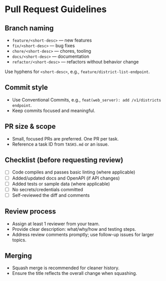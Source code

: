 # Pull Request Guidelines

## Branch naming
- `feature/<short-desc>` — new features
- `fix/<short-desc>` — bug fixes
- `chore/<short-desc>` — chores, tooling
- `docs/<short-desc>` — documentation
- `refactor/<short-desc>` — refactors without behavior change

Use hyphens for `<short-desc>`, e.g., `feature/district-list-endpoint`.

## Commit style
- Use Conventional Commits, e.g., `feat(web_server): add /v1/districts endpoint`.
- Keep commits focused and meaningful.

## PR size & scope
- Small, focused PRs are preferred. One PR per task.
- Reference a task ID from `TASKS.md` or an issue.

## Checklist (before requesting review)
- [ ] Code compiles and passes basic linting (where applicable)
- [ ] Added/updated docs and OpenAPI (if API changes)
- [ ] Added tests or sample data (where applicable)
- [ ] No secrets/credentials committed
- [ ] Self-reviewed the diff and comments

## Review process
- Assign at least 1 reviewer from your team.
- Provide clear description: what/why/how and testing steps.
- Address review comments promptly; use follow-up issues for larger topics.

## Merging
- Squash merge is recommended for cleaner history.
- Ensure the title reflects the overall change when squashing.
